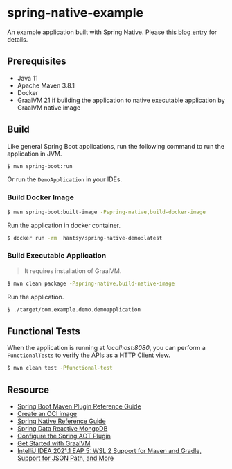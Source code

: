 # spring-native-example
An example application built with Spring Native. Please [this blog entry](https://hantsy.medium.com/building-your-first-spring-native-application-ae169136e544) for details.

## Prerequisites 

* Java 11
* Apache Maven 3.8.1
* Docker 
* GraalVM 21 if building the application to native executable application by GraalVM native image

## Build

Like general Spring Boot applications, run the following command  to run the application in JVM.

```bash
$ mvn spring-boot:run
```

Or run the `DemoApplication` in your IDEs.

### Build Docker Image

```bash
$ mvn spring-boot:built-image -Pspring-native,build-docker-image
```

Run the application in docker container.

```bash
$ docker run -rm  hantsy/spring-native-demo:latest
```

### Build Executable Application

> It requires installation of GraalVM.

```bash
$ mvn clean package -Pspring-native,build-native-image
```

Run the application.

```bash
$ ./target/com.example.demo.demoapplication
```


## Functional Tests

When the application is running at *localhost:8080*,  you can perform a `FunctionalTests` to verify the APIs as a HTTP Client view.

```bash
$ mvn clean test -Pfunctional-test
```


## Resource

* [Spring Boot Maven Plugin Reference Guide](https://docs.spring.io/spring-boot/docs/2.4.4/maven-plugin/reference/html/)
* [Create an OCI image](https://docs.spring.io/spring-boot/docs/2.4.4/maven-plugin/reference/html/#build-image)
* [Spring Native Reference Guide](https://docs.spring.io/spring-native/docs/current/reference/htmlsingle/)
* [Spring Data Reactive MongoDB](https://docs.spring.io/spring-boot/docs/2.4.4/reference/htmlsingle/#boot-features-mongodb)
* [Configure the Spring AOT Plugin](https://docs.spring.io/spring-native/docs/0.9.1/reference/htmlsingle/#spring-aot-maven)
* [Get Started with GraalVM ](https://www.graalvm.org/docs/getting-started/#install-graalvm)
* [IntelliJ IDEA 2021.1 EAP 5: WSL 2 Support for Maven and Gradle, Support for JSON Path, and More](https://blog.jetbrains.com/idea/2021/02/intellij-idea-2021-1-eap-5/)
